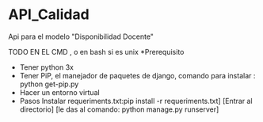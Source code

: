 # API_Calidad
Api para el modelo "Disponibilidad Docente"

TODO EN EL CMD , o en bash si es unix 
*Prerequisito 
  - Tener python 3x
  - Tener PiP, el manejador de paquetes de django, comando para instalar : python get-pip.py
  - Hacer un entorno virtual 
  - Pasos Instalar requeriments.txt:pip install -r requeriments.txt] [Entrar al directorio] [le das al comando: python manage.py runserver]
